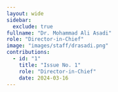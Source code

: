 ```yaml
---
layout: wide
sidebar:
  exclude: true
fullname: "Dr. Mohammad Ali Asadi"
role: "Director-in-Chief"
image: "images/staff/drasadi.png"
contributions:
  - id: "1"
    title: "Issue No. 1"
    role: "Director-in-Chief"
    date: 2024-03-16
---
```

